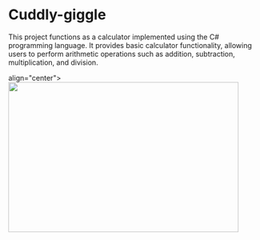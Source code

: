 # Cuddly-giggle
This project functions as a calculator implemented using the C# programming language. It provides basic calculator functionality, allowing users to perform arithmetic operations such as addition, subtraction, multiplication, and division.
<p>
  align="center">
  <img width="460" height="300" src="https://68.media.tumblr.com/16f36e9db93e819864d5d5f2a4c633d6/tumblr_onowniCwcj1vwt3qvo1_500.gif">
</p>
